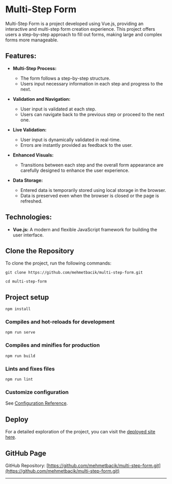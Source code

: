 # Multi-Step Form

Multi-Step Form is a project developed using Vue.js, providing an interactive and multi-step form creation experience. This project offers users a step-by-step approach to fill out forms, making large and complex forms more manageable.

## Features:

- **Multi-Step Process:**
  - The form follows a step-by-step structure.
  - Users input necessary information in each step and progress to the next.

- **Validation and Navigation:**
  - User input is validated at each step.
  - Users can navigate back to the previous step or proceed to the next one.

- **Live Validation:**
  - User input is dynamically validated in real-time.
  - Errors are instantly provided as feedback to the user.

- **Enhanced Visuals:**
  - Transitions between each step and the overall form appearance are carefully designed to enhance the user experience.

- **Data Storage:**
  - Entered data is temporarily stored using local storage in the browser.
  - Data is preserved even when the browser is closed or the page is refreshed.

## Technologies:

- **Vue.js:** A modern and flexible JavaScript framework for building the user interface.

## Clone the Repository

To clone the project, run the following commands:

```
git clone https://github.com/mehmetbacik/multi-step-form.git
```
```
cd multi-step-form
```

## Project setup
```
npm install
```

### Compiles and hot-reloads for development
```
npm run serve
```

### Compiles and minifies for production
```
npm run build
```

### Lints and fixes files
```
npm run lint
```

### Customize configuration
See [Configuration Reference](https://cli.vuejs.org/config/).

## Deploy

For a detailed exploration of the project, you can visit the [deployed site here](https://multi-step-form-mbck00.vercel.app/).

## GitHub Page

GitHub Repository: [https://github.com/mehmetbacik/multi-step-form.git](https://github.com/mehmetbacik/multi-step-form.git)

---
